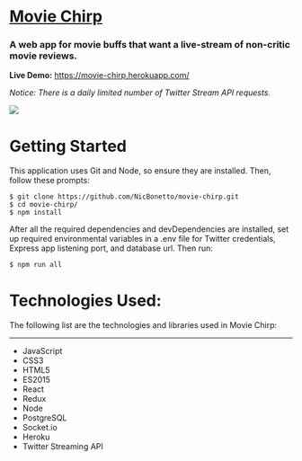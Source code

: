# [Movie Chirp](https://movie-chirp.herokuapp.com/)

### A web app for movie buffs that want a live-stream of non-critic movie reviews.
__Live Demo:__ https://movie-chirp.herokuapp.com/

*Notice: There is a daily limited number of Twitter Stream API requests.*

![](https://user-images.githubusercontent.com/28014739/29384416-d8cfccbe-8288-11e7-9238-4d8fcaff1df6.gif)

# Getting Started
This application uses Git and Node, so ensure they are installed. Then, follow these prompts: 

```
$ git clone https://github.com/NicBonetto/movie-chirp.git
$ cd movie-chirp/
$ npm install
```

After all the required dependencies and devDependencies are installed, set up required environmental variables in a .env file for Twitter credentials, Express app listening port, and database url. Then run:

`$ npm run all`


# Technologies Used:
The following list are the technologies and libraries used in Movie Chirp:
***

+ JavaScript
+ CSS3
+ HTML5
+ ES2015
+ React
+ Redux
+ Node
+ PostgreSQL
+ Socket.io
+ Heroku
+ Twitter Streaming API

